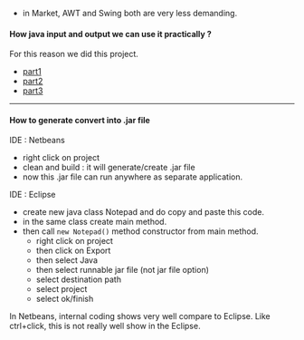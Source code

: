 - in Market, AWT and Swing both are very less demanding.

#### How java input and output we can use it practically ? 
For this reason we did this project.

- [part1](part1)
- [part2](part2)
- [part3](part3)


---
#### How to generate convert into .jar file
IDE : Netbeans
- right click on project
- clean and build : it will generate/create .jar file
- now this .jar file can run anywhere as separate application.


IDE : Eclipse
- create new java class Notepad and do copy and paste this code.
- in the same class create main method.
- then call `new Notepad()` method constructor from main method.
  - right click on project
  - then click on Export
  - then select Java 
  - then select runnable jar file (not jar file option)
  - select destination path
  - select project
  - select ok/finish

In Netbeans, internal coding shows very well compare to Eclipse. Like ctrl+click, this is not really well show in the Eclipse.
